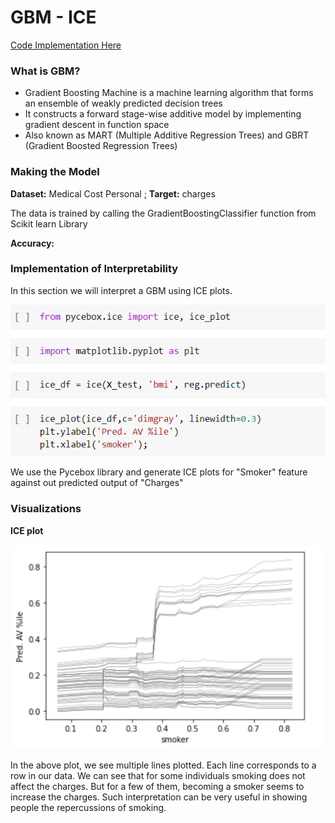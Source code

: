# GBM - ICE

[Code Implementation Here](https://colab.research.google.com/drive/1hIEPr60uUd0wZjjJcR4ZH5l5DZPmQ1T0?usp=sharing)

### What is GBM?

* Gradient Boosting Machine is a machine learning algorithm that forms an ensemble of weakly predicted decision trees
* It constructs a forward stage-wise additive model by implementing gradient descent in function space
* Also known as MART \(Multiple Additive Regression Trees\) and GBRT \(Gradient Boosted Regression Trees\)

### Making the Model

**Dataset:** Medical Cost Personal  ; **Target:** charges

The data is trained by calling the GradientBoostingClassifier function from Scikit learn Library

**Accuracy:** 

### **Implementation of Interpretability**

In this section we will interpret a GBM using ICE plots.

![](../.gitbook/assets/image%20%2872%29.png)



We use the Pycebox library and generate ICE plots for "Smoker" feature against out predicted output of "Charges"

### Visualizations

**ICE plot**

![](../.gitbook/assets/image%20%2883%29.png)

In the above plot, we see multiple lines plotted. Each line corresponds to a row in our data. We can see that for some individuals smoking does not affect the charges. But for a few of them, becoming a smoker seems to increase the charges. Such interpretation can be very useful in showing people the repercussions of smoking.



